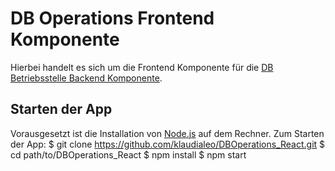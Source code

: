 # DB Operations Frontend Komponente

Hierbei handelt es sich um die Frontend Komponente für die [DB Betriebsstelle Backend Komponente](https://github.com/klaudialeo/DBOperations_Spring).

## Starten der App
Vorausgesetzt ist die Installation von [Node.js](https://nodejs.org/) auf dem Rechner.
Zum Starten der App:
   $ git clone https://github.com/klaudialeo/DBOperations_React.git
   $ cd path/to/DBOperations_React
   $ npm install
   $ npm start
